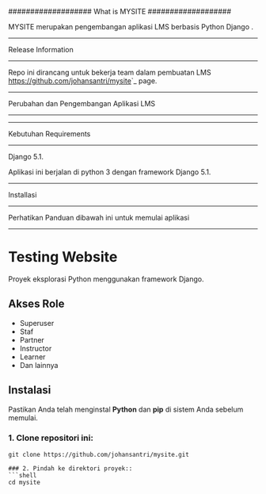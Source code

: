 ###################
What is MYSITE
###################

MYSITE merupakan pengembangan aplikasi LMS berbasis  Python Django .

*******************
Release Information
*******************

Repo  ini dirancang untuk bekerja team dalam pembuatan LMS
<https://github.com/johansantri/mysite>`_ page.

**************************
Perubahan dan Pengembangan Aplikasi LMS
**************************


*******************
Kebutuhan Requirements
*******************

Django 5.1.

Aplikasi ini berjalan di python 3 dengan framework Django 5.1.

************
Installasi
************

Perhatikan Panduan dibawah ini untuk memulai aplikasi





***************
# Testing Website
Proyek eksplorasi Python menggunakan framework Django.

## Akses Role
- Superuser
- Staf
- Partner
- Instructor
- Learner
- Dan lainnya

## Instalasi

Pastikan Anda telah menginstal **Python** dan **pip** di sistem Anda sebelum memulai.

### 1. Clone repositori ini:
```shell
git clone https://github.com/johansantri/mysite.git

### 2. Pindah ke direktori proyek::
```shell
cd mysite


